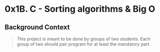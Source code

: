 # 0x1B. C - Sorting algorithms & Big O

## Background Context
> This project is meant to be done by groups of two students. Each group of two should pair program for at least the mandatory part.

